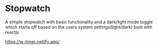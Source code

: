 # Stopwatch
A simple stopwatch with basic functionality and a dark/light mode toggle which starts off based on the users system settings(light/dark) built with reactjs

https://w-timer.netlify.app/
